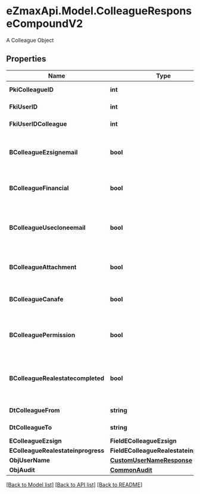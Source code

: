# eZmaxApi.Model.ColleagueResponseCompoundV2
A Colleague Object

## Properties

Name | Type | Description | Notes
------------ | ------------- | ------------- | -------------
**PkiColleagueID** | **int** | The unique ID of the Colleague | 
**FkiUserID** | **int** | The unique ID of the User | 
**FkiUserIDColleague** | **int** | The unique ID of the User | 
**BColleagueEzsignemail** | **bool** | Whether the email can be used by the cloning user in Ezsign | 
**BColleagueFinancial** | **bool** | Whether the cloning user has access to the financial | 
**BColleagueUsecloneemail** | **bool** | Whether the cloning user has access to the cloned user email to send communications | 
**BColleagueAttachment** | **bool** | Whether the cloning user has access to the attachment | 
**BColleagueCanafe** | **bool** | Whether the cloning user has access to canafe | 
**BColleaguePermission** | **bool** | Whether the cloning user copies the permission of the cloned user | 
**BColleagueRealestatecompleted** | **bool** | Whether if the cloning user has access to the completed folders in real estate | 
**DtColleagueFrom** | **string** | The from of the Colleague | [optional] 
**DtColleagueTo** | **string** | The to of the Colleague | [optional] 
**EColleagueEzsign** | **FieldEColleagueEzsign** |  | 
**EColleagueRealestateinprogress** | **FieldEColleagueRealestateinprogess** |  | 
**ObjUserName** | [**CustomUserNameResponse**](CustomUserNameResponse.md) |  | 
**ObjAudit** | [**CommonAudit**](CommonAudit.md) |  | 

[[Back to Model list]](../README.md#documentation-for-models) [[Back to API list]](../README.md#documentation-for-api-endpoints) [[Back to README]](../README.md)

